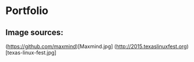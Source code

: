 # Portfolio

## Image sources:
  (https://github.com/maxmind)[Maxmind.jpg]
  (http://2015.texaslinuxfest.org)[texas-linux-fest.jpg]

